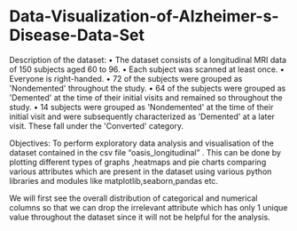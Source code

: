 # Data-Visualization-of-Alzheimer-s-Disease-Data-Set

Description of the dataset:
•	The dataset consists of a longitudinal MRI data of 150 subjects aged 60 to 96.
•	Each subject was scanned at least once.
•	Everyone is right-handed.
•	72 of the subjects were grouped as 'Nondemented' throughout the study.
•	64 of the subjects were grouped as 'Demented' at the time of their initial visits and remained so throughout the study.
•	14 subjects were grouped as 'Nondemented' at the time of their initial visit and were subsequently characterized as 'Demented' at a later visit. These fall under the 'Converted' category.

Objectives:
To perform exploratory data analysis and visualisation of the dataset contained in the csv file “oasis_longitudinal” .
This can be done by plotting different types of graphs ,heatmaps and pie charts comparing various attributes which are present in the dataset using various python libraries and modules like matplotlib,seaborn,pandas etc.
 
We will first see the overall distribution of categorical and numerical columns so that we can  drop the irrelevant attribute which has only 1 unique value throughout the dataset since it will not be helpful for the analysis.

